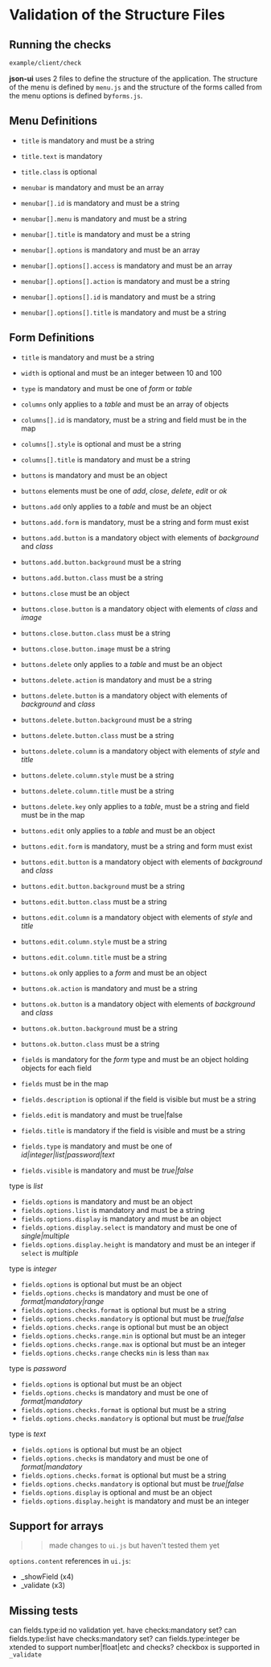 # Validation of the Structure Files

## Running the checks

~~~bash
example/client/check 
~~~

**json-ui** uses 2 files to define the structure of the application. The structure of the menu is defined by `menu.js` and the structure of the forms called from the menu options is defined by`forms.js`.

## Menu Definitions

- `title` is mandatory and must be a string
- `title.text` is mandatory
- `title.class` is optional

- `menubar` is mandatory and must be an array
- `menubar[].id` is mandatory and must be a string
- `menubar[].menu` is mandatory and must be a string
- `menubar[].title` is mandatory and must be a string
- `menubar[].options` is mandatory and must be an array
- `menubar[].options[].access` is mandatory and must be an array
- `menubar[].options[].action` is mandatory and must be a string
- `menubar[].options[].id` is mandatory and must be a string
- `menubar[].options[].title` is mandatory and must be a string

## Form Definitions

- `title` is mandatory and must be a string
- `width` is optional and must be an integer between 10 and 100
- `type` is mandatory and must be one of *form* or *table*
- `columns` only applies to a *table* and must be an array of objects
- `columns[].id` is mandatory, must be a string and field must be in the map
- `columns[].style` is optional and must be a string
- `columns[].title` is mandatory and must be a string

- `buttons` is mandatory and must be an object
- `buttons` elements must be one of *add*, *close*, *delete*, *edit* or *ok*
- `buttons.add` only applies to a *table* and must be an object
- `buttons.add.form` is mandatory, must be a string and form must exist
- `buttons.add.button` is a mandatory object with elements of *background* and *class*
- `buttons.add.button.background` must be a string
- `buttons.add.button.class` must be a string
- `buttons.close` must be an object
- `buttons.close.button` is a mandatory object with elements of *class* and *image*
- `buttons.close.button.class` must be a string
- `buttons.close.button.image` must be a string
- `buttons.delete` only applies to a *table* and must be an object
- `buttons.delete.action` is mandatory and must be a string
- `buttons.delete.button` is a mandatory object with elements of *background* and *class*
- `buttons.delete.button.background` must be a string
- `buttons.delete.button.class` must be a string
- `buttons.delete.column` is a mandatory object with elements of *style* and *title*
- `buttons.delete.column.style` must be a string
- `buttons.delete.column.title` must be a string
- `buttons.delete.key` only applies to a *table*, must be a string and field must be in the map
- `buttons.edit` only applies to a *table* and must be an object
- `buttons.edit.form` is mandatory, must be a string and form must exist
- `buttons.edit.button` is a mandatory object with elements of *background* and *class*
- `buttons.edit.button.background` must be a string
- `buttons.edit.button.class` must be a string
- `buttons.edit.column` is a mandatory object with elements of *style* and *title*
- `buttons.edit.column.style` must be a string
- `buttons.edit.column.title` must be a string
- `buttons.ok` only applies to a *form* and must be an object
- `buttons.ok.action` is mandatory and must be a string
- `buttons.ok.button` is a mandatory object with elements of *background* and *class*
- `buttons.ok.button.background` must be a string
- `buttons.ok.button.class` must be a string

- `fields` is mandatory for the *form* type and must be an object holding objects for each field
- `fields` must be in the map
- `fields.description` is optional if the field is visible but must be a string
- `fields.edit` is mandatory and must be true|false
- `fields.title` is mandatory if the field is visible and must be a string
- `fields.type` is mandatory and must be one of *id|integer|list|password|text*
- `fields.visible` is mandatory and must be *true|false*

type is *list*
- `fields.options` is mandatory and must be an object
- `fields.options.list` is mandatory and must be a string
- `fields.options.display` is mandatory and must be an object
- `fields.options.display.select` is mandatory and must be one of *single|multiple*
- `fields.options.display.height` is mandatory and must be an integer if `select` is *multiple*

type is *integer*
- `fields.options` is optional but must be an object
- `fields.options.checks` is mandatory and must be one of *format|mandatory|range*
- `fields.options.checks.format` is optional but must be a string
- `fields.options.checks.mandatory` is optional but must be *true|false*
- `fields.options.checks.range` is optional but must be an object
- `fields.options.checks.range.min` is optional but must be an integer
- `fields.options.checks.range.max` is optional but must be an integer
- `fields.options.checks.range` checks `min` is less than `max`

type is *password*
- `fields.options` is optional but must be an object
- `fields.options.checks` is mandatory and must be one of *format|mandatory*
- `fields.options.checks.format` is optional but must be a string
- `fields.options.checks.mandatory` is optional but must be *true|false*

type is *text*
- `fields.options` is optional but must be an object
- `fields.options.checks` is mandatory and must be one of *format|mandatory*
- `fields.options.checks.format` is optional but must be a string
- `fields.options.checks.mandatory` is optional but must be *true|false*
- `fields.options.display` is optional and must be an object
- `fields.options.display.height` is mandatory and must be an integer

## Support for arrays

>> made changes to `ui.js` but haven't tested them yet

`options.content` references in `ui.js`:
- _showField (x4)
- _validate (x3)

## Missing tests

can fields.type:id no validation yet. have checks:mandatory set?
can fields.type:list have checks:mandatory set?
can fields.type:integer be xtended to support number|float|etc and checks?
checkbox is supported in `_validate`
